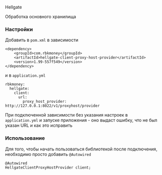 Hellgate

Обработка основного хранилища

### Настройки

Добавить в `pom.xml` в зависимости

```
<dependency>
    <groupId>com.rbkmoney</groupId>
    <artifactId>hellgate-client-proxy-host-provider</artifactId>
    <version>1.99-557f549</version>
</dependency>
```

и в `application.yml`

```
rbkmoney:
  hellgate:
    client:
      url:
        proxy_host_provider: http://127.0.0.1:8022/v1/proxyhost/provider
```

При подключенной зависимости без указания настроек в `application.yml` и запуске приложения - оно выдаст ошибку, что не был указан URL и как это исправить


### Использование

Для того, чтобы начать пользоваться библиотекой после подключения, необходимо просто добавить `@Autowired`

```
@Autowired
HellgateClientProxyHostProvider client;
```

